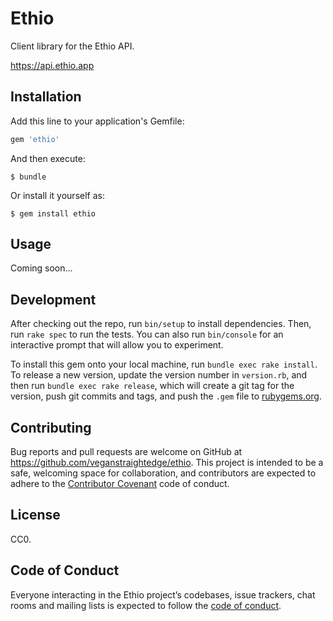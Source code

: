 # Ethio

Client library for the Ethio API.

https://api.ethio.app

## Installation

Add this line to your application's Gemfile:

```ruby
gem 'ethio'
```

And then execute:

    $ bundle

Or install it yourself as:

    $ gem install ethio

## Usage

Coming soon…

## Development

After checking out the repo, run `bin/setup` to install dependencies. Then, run `rake spec` to run the tests. You can also run `bin/console` for an interactive prompt that will allow you to experiment.

To install this gem onto your local machine, run `bundle exec rake install`. To release a new version, update the version number in `version.rb`, and then run `bundle exec rake release`, which will create a git tag for the version, push git commits and tags, and push the `.gem` file to [rubygems.org](https://rubygems.org).

## Contributing

Bug reports and pull requests are welcome on GitHub at https://github.com/veganstraightedge/ethio. This project is intended to be a safe, welcoming space for collaboration, and contributors are expected to adhere to the [Contributor Covenant](http://contributor-covenant.org) code of conduct.

## License

CC0.

## Code of Conduct

Everyone interacting in the Ethio project’s codebases, issue trackers, chat rooms and mailing lists is expected to follow the [code of conduct](https://github.com/veganstraightedge/ethio/blob/master/CODE_OF_CONDUCT.md).
